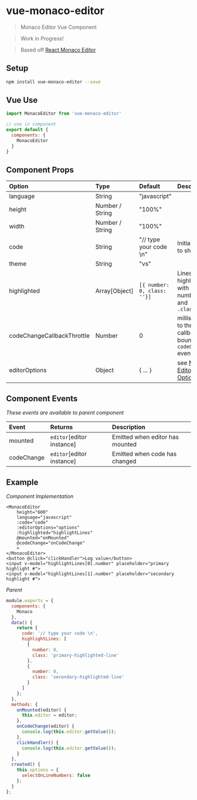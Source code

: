 # vue-monaco-editor

> Monaco Editor Vue Component

> Work in Progress!

> Based off [React Monaco Editor](https://github.com/superRaytin/react-monaco-editor)

## Setup

``` bash
npm install vue-monaco-editor --save
```

## Vue Use

```js
import MonacoEditor from 'vue-monaco-editor'

// use in component
export default {
  components: {
    MonacoEditor
  }
}
```

## Component Props

| Option        | Type          | Default | Description
|:-------------|:-------------|:-------|:-------|
| language      | String        | "javascript" | |
| height        | Number / String | "100%" ||
| width | Number / String | "100%" ||
| code | String | "// type your code \n" | Initial code to show |
| theme | String | "vs" | |
| highlighted | Array[Object] | `[{ number: 0, class: ''}]` | Lines to highlight with numbers and `.classes` |
| codeChangeCallbackThrottle | Number | 0 | milliseconds to throttle callback bound to `codeChange` event |
| editorOptions | Object | { ... } | see [Monaco Editor Options](https://microsoft.github.io/monaco-editor/api/interfaces/monaco.editor.ieditorconstructionoptions.html) |

## Component Events

*These events are available to parent component*

| Event        | Returns          | Description
|:-------------|:-------------|:-------|
|mounted|`editor`[editor instance]|Emitted when editor has mounted|
|codeChange|`editor`[editor instance]|Emitted when code has changed|

## Example

*Component Implementation*
```vue
<MonacoEditor
    height="600"
    language="javascript"
    :code="code"
    :editorOptions="options"
    :highlighted="highlightLines"
    @mounted="onMounted"
    @codeChange="onCodeChange"
    >
</MonacoEditor>
<button @click="clickHandler">Log value</button>
<input v-model="highlightLines[0].number" placeholder="primary highlight #">
<input v-model="highlightLines[1].number" placeholder="secondary highlight #">
```

*Parent*
```js
module.exports = {
  components: {
    Monaco
  },
  data() {
    return {
      code: '// type your code \n',
      highlightLines: [
        {
          number: 0,
          class: 'primary-highlighted-line'
        },
        {
          number: 0,
          class: 'secondary-highlighted-line'
        }
      ]
    };
  },
  methods: {
    onMounted(editor) {
      this.editor = editor;
    },
    onCodeChange(editor) {
      console.log(this.editor.getValue());
    },
    clickHandler() {
      console.log(this.editor.getValue());
    }
  },
  created() {
    this.options = {
      selectOnLineNumbers: false
    };
  }
};
```
